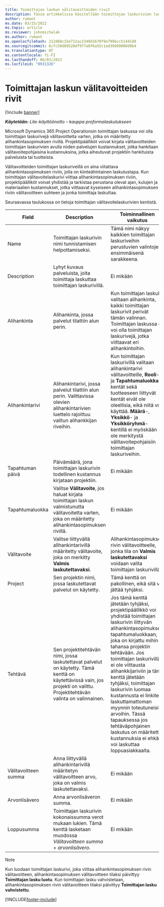 ```yaml
---
title: Toimittajan laskun välitavoitteiden rivit
description: Tässä artikkelissa käsitellään toimittajan laskurivien luontia alihankintasopimuksen välitavoitteita varten.
author: rumant
ms.date: 03/25/2022
ms.topic: article
ms.reviewer: johnmichalak
ms.author: rumant
ms.openlocfilehash: 212d68c32e712ac2349d1670f9e799bcc5144148
ms.sourcegitcommit: 6cfc50d89528df977a8f6a55c1ad39d99800d9b4
ms.translationtype: HT
ms.contentlocale: fi-FI
ms.lasthandoff: 06/03/2022
ms.locfileid: "8931326"
---
```

# <a name="vendor-invoice-lines-for-milestones"></a>Toimittajan laskun välitavoitteiden rivit

[!include [banner](../../includes/dataverse-preview.md)]

_**Käytetään:** Lite-käyttöönotto – kauppa proformalaskutukseen_

Microsoft Dynamics 365 Project Operationsin toimittajan laskussa voi olla toimittajan laskurivejä välitavoitteita varten, jotka on määritetty alihankintasopimuksen rivillä. Projektipäälliköt voivat kirjata välitavoitteiden toimittajan laskurivien avulla niiden palvelujen kustannukset, jotka hankitaan välitavoitepohjaisina kustannuksina, jotka aiheutuvat projektiin hankituista palveluista tai tuotteista.

Välitavoitteiden toimittajan laskuriveillä on aina viitattava alihankintasopimuksen riviin, jolla on kiinteähintainen laskutustapa. Kun toimittajan välitavoitelaskurivi viittaa alihankintasopimuksen riviin, projektipäälliköt voivat yhdistää ja tarkistaa perustana olevat ajan, kulujen ja materiaalien kustannukset, jotka viittaavat kyseiseen alihankintasopimuksen riviin välitavoitteen suhteen ja jonka toimittaja laskuttaa.

Seuraavassa taulukossa on tietoja toimittajan välitavoitelaskurivien kentistä.

| Field | Description | Toiminnallinen vaikutus |
| --- | --- | --- |
| Name | Toimittajan laskurivin nimi tunnistamisen helpottamiseksi. | Tämä nimi näkyy kaikkien toimittajan laskuriveihin perustuvien valintojen ensimmäisenä sarakkeena. |
| Description | Lyhyt kuvaus palveluista, joita toimittaja laskuttaa toimittajan laskurivillä. | Ei mikään |
| Alihankinta | Alihankinta, jossa palvelut tilattiin alun perin. | Kun toimittajan laskulle valitaan alihankinta, kaikki toimittajan laskurivit perivät tämän valinnan. Toimittajan laskussa ei voi olla toimittajan laskurivejä, jotka viittaavat eri alihankintoihin. |
| Alihankintarivi | Alihankintarivi, jossa palvelut tilattiin alun perin. Valittavissa olevien alihankintarivien luettelo rajoittuu valitun alihankkijan riveihin. | Kun toimittajan laskurivillä valitaan alihankintarivi välitavoitteille, **Rooli**- ja **Tapahtumaluokka**-kentät sekä tuotteeseen liittyvät kentät eivät ole oleellisia, eikä niitä voi käyttää. **Määrä**-, **Yksikkö**- ja **Yksikköryhmä**-kentillä ei myöskään ole merkitystä välitavoitepohjaisiin toimittajan laskuriveihin. |
| Tapahtuman päivä | Päivämäärä, jona toimittajan laskurivin todellinen kustannus kirjataan projektiin. | Ei mikään |
| Tapahtumaluokka | Valitse **Välitavoite**, jos haluat kirjata toimittajan laskun valmistunutta välitavoitetta varten, joka on määritetty alihankintasopimuksen rivillä. | Ei mikään |
| Välitavoite | Valitse liittyvällä alihankintarivillä määritetty välitavoite, joka on merkitty **Valmis laskutettavaksi**. | Alihankintasopimuksen rivin välitavoitteelle, jonka tila on **Valmis laskutettavaksi** voidaan valita toimittajan laskurivillä. |
| Project | Sen projektin nimi, jossa laskutettavat palvelut on käytetty. | Tämä kenttä on pakollinen, eikä sitä voi jättää tyhjäksi. |
| Tehtävä | Sen projektitehtävän nimi, jossa laskutettavat palvelut on käytetty. Tämä kenttä on käytettävissä vain, jos projekti on valittu. Projektitehtävän valinta on valinnainen. | Jos tämä kenttä jätetään tyhjäksi, projektipäällikkö voi yhdistää toimittajan laskurivin liittyvän alihankintasopimuksen tapahtumaluokkaan, joka on kirjattu mihin tahansa projektin tehtävään. Jos toimittajan laskurivillä ei ole viittausta alihankkijariviin ja tämä kenttä jätetään tyhjäksi, toimittajan laskurivin luomaa kustannusta ei linkitetä laskuttamattoman myynnin toteutuneisiin arvoihin. Tässä tapauksessa jos tehtäväpohjainen laskutus on määritetty, kustannuksia ei ehkä voi laskuttaa loppuasiakkaalta. |
| Välitavoitteen summa | Anna liittyvällä alihankintarivillä määritetyn välitavoitteen arvo, joka on valmis laskutettavaksi. | Ei mikään |
| Arvonlisävero | Anna arvonlisäveron summa. | Ei mikään |
| Loppusumma | Toimittajan laskurivin kokonaissumma verot mukaan lukien. Tämä kenttä lasketaan muodossa *Välitavoitteen summa* +  *arvonlisävero*. | Ei mikään |

> [!NOTE]
> Kun luodaan toimittajan laskurivi, joka viittaa alihankintasopimuksen rivin välitavoitteen, alihankintasopimuksen välitavoitteen tilaksi päivittyy **Toimittajan lasku luotu**. Kun toimittajan lasku vahvistetaan, alihankintasopimuksen rivin välitavoitteen tilaksi päivittyy **Toimittajan lasku vahvistettu**.

[!INCLUDE[footer-include](../../includes/footer-banner.md)]
